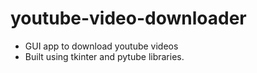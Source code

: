 # youtube-video-downloader
* GUI app to download youtube videos
* Built using tkinter and pytube libraries.

